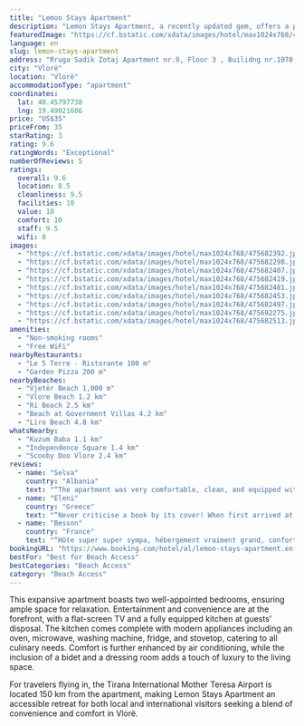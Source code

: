 ```yaml
---
title: "Lemon Stays Apartment"
description: "Lemon Stays Apartment, a recently updated gem, offers a prime location in Vlorë, just a stone's throw from Vlore Beach, Independence Square, and the iconic Kuzum Baba."
featuredImage: "https://cf.bstatic.com/xdata/images/hotel/max1024x768/475682392.jpg?k=20c5bb2d97e1d74704c84c5505e7d4277b9e3072d56071bf62431e6448102b8d&o=&hp=1"
language: en
slug: lemon-stays-apartment
address: "Rruga Sadik Zotaj Apartment nr.9, Floor 3 , Builidng nr.1070, 9401 Vlorë, Albania"
city: "Vlorë"
location: "Vlorë"
accommodationType: "apartment"
coordinates:
  lat: 40.45797738
  lng: 19.49021606
price: "US$35"
priceFrom: 35
starRating: 3
rating: 9.6
ratingWords: "Exceptional"
numberOfReviews: 5
ratings:
  overall: 9.6
  location: 8.5
  cleanliness: 9.5
  facilities: 10
  value: 10
  comfort: 10
  staff: 9.5
  wifi: 0
images:
  - "https://cf.bstatic.com/xdata/images/hotel/max1024x768/475682392.jpg?k=20c5bb2d97e1d74704c84c5505e7d4277b9e3072d56071bf62431e6448102b8d&o=&hp=1"
  - "https://cf.bstatic.com/xdata/images/hotel/max1024x768/475682298.jpg?k=655b57f2542992cfed38c6194157a760cb47bd89284d7ca40dceecc36f305a2f&o=&hp=1"
  - "https://cf.bstatic.com/xdata/images/hotel/max1024x768/475682407.jpg?k=aea0f1e52fd99b7b3a0aeda23fcd3efb1dc5ba9f819a1e8b67819ba394bb13cf&o=&hp=1"
  - "https://cf.bstatic.com/xdata/images/hotel/max1024x768/475682419.jpg?k=22b68299f19f19b2379ad7717af784a965f7be7d39d9d424390bf7576793c633&o=&hp=1"
  - "https://cf.bstatic.com/xdata/images/hotel/max1024x768/475682481.jpg?k=6d870a66ba159eb2032b3bb0f12d8950b207c037322f7ec0ce64caddc5efead8&o=&hp=1"
  - "https://cf.bstatic.com/xdata/images/hotel/max1024x768/475682453.jpg?k=1517505a94351cac83b72fd4e4e513c25c8f8d3f63848021adf7bcaa6777ecd8&o=&hp=1"
  - "https://cf.bstatic.com/xdata/images/hotel/max1024x768/475682497.jpg?k=90f5b3c0513dbcee88cbd2100e755b3e03d34defe18124c61780f952779a7be3&o=&hp=1"
  - "https://cf.bstatic.com/xdata/images/hotel/max1024x768/475692275.jpg?k=ae3f4e55fb20b98bcf6b7968cafe5e0b9118aae386f89223b02c98402d02150d&o=&hp=1"
  - "https://cf.bstatic.com/xdata/images/hotel/max1024x768/475682513.jpg?k=524ebf525eb68fe7dba0cb82fadcf8c4f6a1e9f2bc0bf3ebf1d9d23b08b27f9c&o=&hp=1"
amenities:
  - "Non-smoking rooms"
  - "Free WiFi"
nearbyRestaurants:
  - "Le 5 Terre - Ristorante 100 m"
  - "Garden Pizza 200 m"
nearbyBeaches:
  - "Vjetër Beach 1,000 m"
  - "Vlore Beach 1.2 km"
  - "Ri Beach 2.5 km"
  - "Beach at Government Villas 4.2 km"
  - "Liro Beach 4.8 km"
whatsNearby:
  - "Kuzum Baba 1.1 km"
  - "Independence Square 1.4 km"
  - "Scooby Doo Vlore 2.4 km"
reviews:
  - name: "Selva"
    country: "Albania"
    text: "“The apartment was very comfortable, clean, and equipped with all possible facilities that an apartment could have. It was easy to find as a location, and we could easily find parking in the area (since parking is allowed everywhere). Our stay was...”"
  - name: "Eleni"
    country: "Greece"
    text: "“Never criticise a book by its cover! When first arrived at the neighborhood we saw the buildings and got anxious. When we entered the apartment we realised that the place we booked was more than beautiful! Clean, luminous, comfortable, all the...”"
  - name: "Besson"
    country: "France"
    text: "“Hôte super super sympa, hébergement vraiment grand, confortable et très propre”"
bookingURL: "https://www.booking.com/hotel/al/lemon-stays-apartment.en-gb.html?aid=8035640"
bestFor: "Best for Beach Access"
bestCategories: "Beach Access"
category: "Beach Access"
---
```


This expansive apartment boasts two well-appointed bedrooms, ensuring ample space for relaxation. Entertainment and convenience are at the forefront, with a flat-screen TV and a fully equipped kitchen at guests' disposal. The kitchen comes complete with modern appliances including an oven, microwave, washing machine, fridge, and stovetop, catering to all culinary needs. Comfort is further enhanced by air conditioning, while the inclusion of a bidet and a dressing room adds a touch of luxury to the living space.

For travelers flying in, the Tirana International Mother Teresa Airport is located 150 km from the apartment, making Lemon Stays Apartment an accessible retreat for both local and international visitors seeking a blend of convenience and comfort in Vlorë.